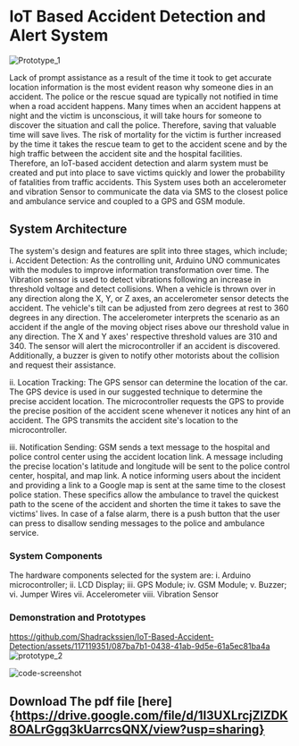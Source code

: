 # IoT Based Accident Detection and Alert System
![Prototype_1](https://github.com/Shadrackssien/IoT-Based-Accident-Detection/assets/117119351/83b5013c-0765-4a48-8736-65ab4a76f005)

Lack of prompt assistance as a result of the time it took to get accurate location information is the most evident reason why someone dies in an accident. The police or the rescue squad are typically not notified in time when a road accident happens. Many times when an accident happens at night and the victim is unconscious, it will take hours for someone to discover the situation and call the police. Therefore, saving that valuable time will save lives. The risk of mortality for the victim is further increased by the time it takes the rescue team to get to the accident scene and by the high traffic between the accident site and the hospital facilities.
<br/>
Therefore, an IoT-based accident detection and alarm system must be created and put into place to save victims quickly and lower the probability of fatalities from traffic accidents. This System uses both an accelerometer and vibration Sensor to communicate the data via SMS to the closest police and ambulance 
service and coupled to a GPS and GSM module.

## System Architecture

The system's design and features are split into three stages, which include;
<br/>
i. Accident Detection: As the controlling unit, Arduino UNO communicates with the modules to improve 
information transformation over time. The Vibration sensor is used to detect 
vibrations following an increase in threshold voltage and detect collisions. When a vehicle 
is thrown over in any direction along the X, Y, or Z axes, an accelerometer sensor detects 
the accident. The vehicle's tilt can be adjusted from zero degrees at rest to 360 degrees in 
any direction. The accelerometer interprets the scenario as an accident if the angle of the 
moving object rises above our threshold value in any direction. The X and Y axes' respective 
threshold values are 310 and 340. The sensor will alert the microcontroller if an accident is 
discovered. Additionally, a buzzer is given to notify other motorists about the collision and 
request their assistance.
<br/>

ii. Location Tracking: The GPS sensor can determine the location of the car. The GPS device is used in our 
suggested technique to determine the precise accident location. The microcontroller requests the GPS to provide the precise position of the accident scene whenever it notices any hint of an accident. The GPS transmits the accident site's location to the microcontroller.
<br/>

iii. Notification Sending: GSM sends a text message to the hospital and police control center using the accident 
location link. A message including the precise location's latitude and longitude will be sent 
to the police control center, hospital, and map link. A notice informing users about the 
incident and providing a link to a Google map is sent at the same time to the closest police 
station. These specifics allow the ambulance to travel the quickest path to the scene of the 
accident and shorten the time it takes to save the victims' lives. In case of a false alarm, there 
is a push button that the user can press to disallow sending messages to the police and 
ambulance service. 
<br/>

### System Components
The hardware components selected for the system are:
i. Arduino microcontroller; 
ii. LCD Display;
iii. GPS Module;
iv. GSM Module;
v. Buzzer;
vi. Jumper Wires
vii. Accelerometer
viii. Vibration Sensor

### Demonstration and Prototypes

https://github.com/Shadrackssien/IoT-Based-Accident-Detection/assets/117119351/087ba7b1-0438-41ab-9d5e-61a5ec81ba4a
![prototype_2](https://github.com/Shadrackssien/IoT-Based-Accident-Detection/assets/117119351/bb2b85a2-8c42-4b2b-aa76-be3b14a2da24)

![code-screenshot](https://github.com/Shadrackssien/IoT-Based-Accident-Detection/assets/117119351/b4f159d5-8ba4-4b10-b0e5-f7c82533194b)

## Download The pdf file [here]{https://drive.google.com/file/d/1I3UXLrcjZlZDK8OALrGgq3kUarrcsQNX/view?usp=sharing}

